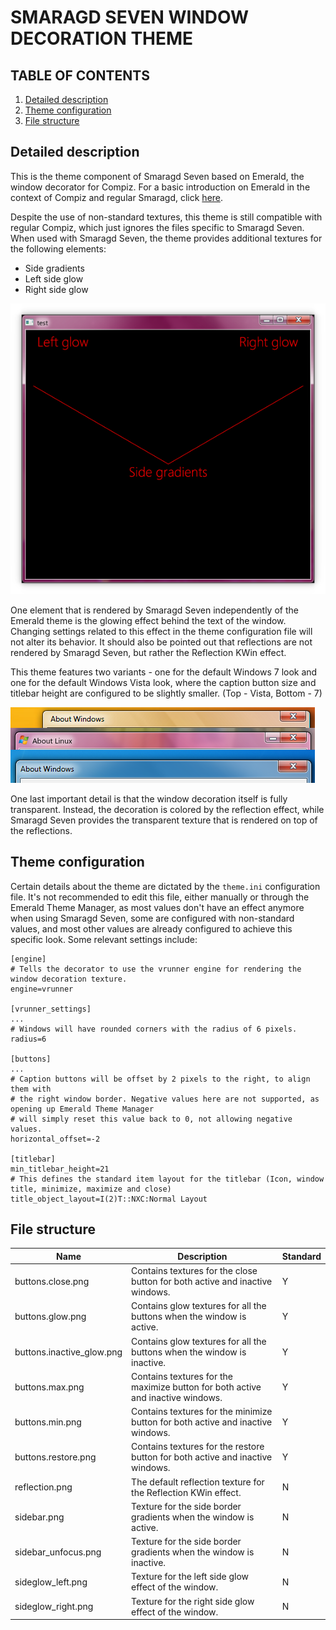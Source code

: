 # SMARAGD SEVEN WINDOW DECORATION THEME

## TABLE OF CONTENTS

1. [Detailed description](#description)
2. [Theme configuration](#theme)
3. [File structure](#files)

## Detailed description <a name="description"></a>

This is the theme component of Smaragd Seven based on Emerald, the window decorator for Compiz. For a basic introduction on Emerald in the context of Compiz and regular Smaragd, click [here](http://wiki.compiz.org/Decorators/Emerald).

Despite the use of non-standard textures, this theme is still compatible with regular Compiz, which just ignores the files specific to Smaragd Seven. When used with Smaragd Seven, the theme provides additional textures for the following elements: 

- Side gradients
- Left side glow
- Right side glow

<img src="./img/window.png">

One element that is rendered by Smaragd Seven independently of the Emerald theme is the glowing effect behind the text of the window. Changing settings related to this effect in the theme configuration file will not alter its behavior. It should also be pointed out that reflections are not rendered by Smaragd Seven, but rather the Reflection KWin effect.

This theme features two variants - one for the default Windows 7 look and one for the default Windows Vista look, where the caption button size and titlebar height are configured to be slightly smaller. (Top - Vista, Bottom - 7)

<img src="./img/winver.png">

One last important detail is that the window decoration itself is fully transparent. Instead, the decoration is colored by the reflection effect, while Smaragd Seven provides the transparent texture that is rendered on top of the reflections.

## Theme configuration <a name="theme"></a>

Certain details about the theme are dictated by the `theme.ini` configuration file. It's not recommended to edit this file, either manually or through the Emerald Theme Manager, as most values don't have an effect anymore when using Smaragd Seven, some are configured with non-standard values, and most other values are already configured to achieve this specific look. Some relevant settings include:

```
[engine]
# Tells the decorator to use the vrunner engine for rendering the window decoration texture. 
engine=vrunner 

[vrunner_settings]
...
# Windows will have rounded corners with the radius of 6 pixels. 
radius=6 

[buttons]
...
# Caption buttons will be offset by 2 pixels to the right, to align them with
# the right window border. Negative values here are not supported, as opening up Emerald Theme Manager
# will simply reset this value back to 0, not allowing negative values. 
horizontal_offset=-2

[titlebar]
min_titlebar_height=21
# This defines the standard item layout for the titlebar (Icon, window title, minimize, maximize and close)
title_object_layout=I(2)T::NXC:Normal Layout
```

## File structure <a name="files"></a>

|Name                     |Description                                                                    |Standard|
|-------------------------|-------------------------------------------------------------------------------|--------|
|buttons.close.png        |Contains textures for the close button for both active and inactive windows.   |Y       |
|buttons.glow.png         |Contains glow textures for all the buttons when the window is active.          |Y       |
|buttons.inactive_glow.png|Contains glow textures for all the buttons when the window is inactive.        |Y       |
|buttons.max.png          |Contains textures for the maximize button for both active and inactive windows.|Y       |
|buttons.min.png          |Contains textures for the minimize button for both active and inactive windows.|Y       |
|buttons.restore.png      |Contains textures for the restore button for both active and inactive windows. |Y       |
|reflection.png           |The default reflection texture for the Reflection KWin effect.                 |N       |
|sidebar.png              |Texture for the side border gradients when the window is active.               |N       |
|sidebar_unfocus.png      |Texture for the side border gradients when the window is inactive.             |N       |
|sideglow_left.png        |Texture for the left side glow effect of the window.                           |N       |
|sideglow_right.png       |Texture for the right side glow effect of the window.                          |N       | 





